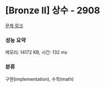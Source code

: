 # [Bronze II] 상수 - 2908 

[문제 링크](https://www.acmicpc.net/problem/2908) 

### 성능 요약

메모리: 14172 KB, 시간: 132 ms

### 분류

구현(implementation), 수학(math)

